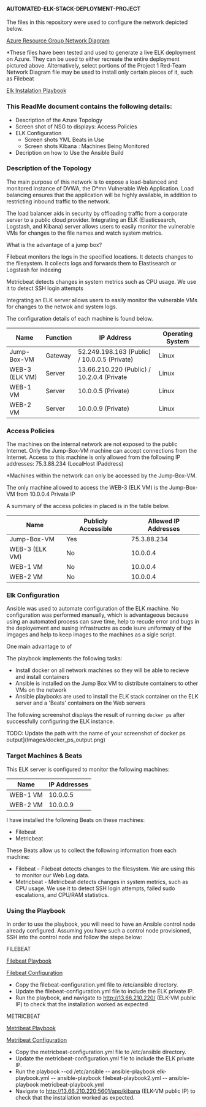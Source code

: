 #### AUTOMATED-ELK-STACK-DEPLOYMENT-PROJECT

The files in this repository were used to configure the network depicted below.

<a href="https://github.com/Nathanialuc5019/Project-1/blob/main/Network%20security%20diagram%20-%20Azure%20Resource%20Group.pdf">Azure Resource Group Network Diagram</a>
  
*These files have been tested and used to generate a live ELK deployment on Azure. They can be used to either recreate the entire deployment pictured above. Alternatively, select portions of the Project 1 Red-Team Network Diagram file may be used to install only certain pieces of it, such as Filebeat

<a href="https://github.com/Nathanialuc5019/Project-1/blob/main/Ansible/ansible/install-elk.yml">Elk Instalation Playbook</a>


### This ReadMe document contains the following details:
- Description of the Azure Topology
- Screen shot of NSG to displays:  Access Policies
- ELK Configuration
  - Screen shots YML Beats in Use
  - Screen shots Kibana : Machines Being Monitored
- Decription on how to Use the Ansible Build


### Description of the Topology

The main purpose of this network is to expose a load-balanced and monitored instance of DVWA, the D*mn Vulnerable Web Application.
Load balancing ensures that the application will be highly available, in addition to restricting inbound traffic to the network.

The load balancer aids in security by offloading traffic from a corporate server to a public cloud provider. Integrating an ELK (Elasticsearch, Logstash, and Kibana) server allows users to easily monitor the vulnerable VMs for changes to the file names and watch system metrics.

What is the advantage of a jump box?

Filebeat monitors the logs in the specified locations. It detects changes to the filesystem. It collects logs and forwards them to Elastisearch or Logstash for indexing

Metricbeat detects changes in system metrics such as CPU usage. We use it to detect SSH login attempts

Integrating an ELK server allows users to easily monitor the vulnerable VMs for changes to the netwok and system logs.


The configuration details of each machine is found below.

| Name     | Function | IP Address | Operating System |
|----------|----------|------------|------------------|
| Jump-Box-VM | Gateway  |52.249.198.163 (Public) / 10.0.0.5 (Private) | Linux |
| WEB-3 (ELK VM)   | Server   |13.66.210.220 (Public) / 10.2.0.4 (Private | Linux |
| WEB-1 VM     | Server   |10.0.0.5 (Private)   | Linux            |
| WEB-2 VM     | Server   |10.0.0.9 (Private)            | Linux            |


### Access Policies

The machines on the internal network are not exposed to the public Internet. Only the Jump-Box-VM machine can accept connections from the Internet. 
Access to this machine is only allowed from the following IP addresses:
  75.3.88.234 (LocalHost IPaddress)

*Machines within the network can only be accessed by the Jump-Box-VM.

The only machine allowed to access the WEB-3 (ELK VM) is the Jump-Box-VM from 10.0.0.4 Private IP

A summary of the access policies in placed is in the table below.

| Name     | Publicly Accessible | Allowed IP Addresses |
|----------|---------------------|----------------------|
| Jump-Box-VM | Yes             | 75.3.88.234   |
| WEB-3 (ELK VM)         |No    |  10.0.0.4                    |
| WEB-1 VM         |No          | 10.0.0.4                     
| WEB-2 VM         |No         | 10.0.0.4                  |



### Elk Configuration

Ansible was used to automate configuration of the ELK machine. No configuration was performed manually, which is advantageous because using an automated process can save time, help to recude error and bugs in the deployement and susing infrastructre as code isure uniformaty of the imgages and help to keep images to the machines as a sigle script. 

One main advantage to of 

The playbook implements the following tasks:

- Install docker on all network machines so they will be able to recieve and install containers
- Ansible is installed on the Jump Box VM to distribute containers to other VMs on the network
- Ansible playbooks are used to install the ELK stack container on the ELK server and a 'Beats' containers on the Web servers


The following screenshot displays the result of running `docker ps` after successfully configuring the ELK instance.


TODO: Update the path with the name of your screenshot of docker ps output](Images/docker_ps_output.png)


### Target Machines & Beats

This ELK server is configured to monitor the following machines:

| Name     | IP Addresses |
|----------|---------------------|
| WEB-1 VM         | 10.0.0.5  |                   
| WEB-2 VM           | 10.0.0.9 |

I have installed the following Beats on these machines:
- Filebeat
- Metricbeat

These Beats allow us to collect the following information from each machine:

- Filebeat - Filebeat detects changes to the filesystem. We are using this to monitor our Web Log data.
- Metricbeat - Metricbeat detects changes in system metrics, such as CPU usage. We use it to detect SSH login attempts, failed sudo escalations, and CPU/RAM statistics.


### Using the Playbook

In order to use the playbook, you will need to have an Ansible control node already configured. Assuming you have such a control node provisioned,
SSH into the control node and follow the steps below:

FILEBEAT

<a href="https://github.com/Nathanialuc5019/Project-1/blob/main/Ansible/ansible/filebeat-playbook2.yml">Filebeat Playbook</a>

<a href="https://github.com/Nathanialuc5019/Project-1/blob/main/Ansible/ansible/files/filebeat-config.yml">Filebeat Configuration</a>

- Copy the filebeat-configuration.yml file to /etc/ansible directory.
- Update the filebeat-configuration.yml file to include the ELK private IP.
- Run the playbook, and navigate to http://13.66.210.220/ (ELK-VM public IP) to check that the installation worked as expected

METRICBEAT

<a href="https://github.com/Nathanialuc5019/Project-1/blob/main/Ansible/ansible/metricbeat-playbook.yml">Metribeat Playbook</a>

<a href="https://github.com/Nathanialuc5019/Project-1/blob/main/Ansible/ansible/metrics/metricbeat-config.yml">Metribeat Configuration</a>


- Copy the metricbeat-configuration.yml file to /etc/ansible directory.
- Update the metricbeat-configuration.yml file to include the ELK private IP.
- Run the playbook 
--cd /etc/ansible
-- ansible-playbook elk-playbook.yml
-- ansible-playbook filebeat-playbook2.yml
-- ansible-playbook metricbeat-playbook.yml
- Navigate to http://13.66.210.220:5601/app/kibana (ELK-VM public IP) to check that the installation worked as expected.
